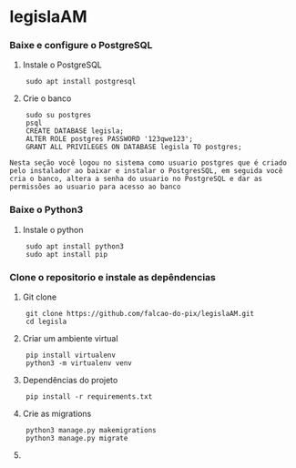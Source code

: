 # legislaAM
### Baixe e configure o PostgreSQL
1. Instale o PostgreSQL
```shell
    sudo apt install postgresql
```
2. Crie o banco
```shell
    sudo su postgres
    psql
    CREATE DATABASE legisla;
    ALTER ROLE postgres PASSWORD '123qwe123';
    GRANT ALL PRIVILEGES ON DATABASE legisla TO postgres;
```
    Nesta seção você logou no sistema como usuario postgres que é criado pelo instalador ao baixar e instalar o PostgresSQL, em seguida você cria o banco, altera a senha do usuario no PostgreSQL e dar as permissões ao usuario para acesso ao banco
### Baixe o Python3
1. Instale o python
```shell
    sudo apt install python3
    sudo apt install pip
```
### Clone o repositorio e instale as depêndencias
1. Git clone

```shell
    git clone https://github.com/falcao-do-pix/legislaAM.git
    cd legisla
```

2. Criar um ambiente virtual
```shell
    pip install virtualenv
    python3 -m virtualenv venv
```

3. Dependências do projeto
```shell
    pip install -r requirements.txt
```
4. Crie as migrations
```shell
    python3 manage.py makemigrations
    python3 manage.py migrate
```
5. 